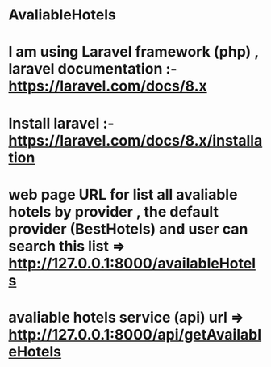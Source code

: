 # AvaliableHotels

# I am using Laravel framework (php) , laravel documentation :- https://laravel.com/docs/8.x
# Install laravel :- https://laravel.com/docs/8.x/installation

 
# web page URL for list all avaliable hotels by provider , the default provider (BestHotels) and user can search this list  =>  http://127.0.0.1:8000/availableHotels 

# avaliable hotels service (api) url => http://127.0.0.1:8000/api/getAvailableHotels
